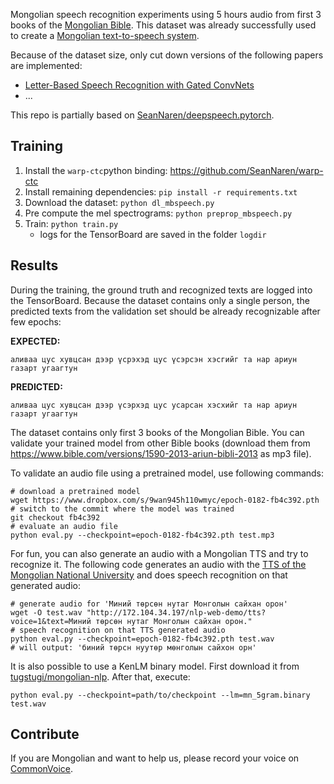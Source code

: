 Mongolian speech recognition experiments using 5 hours audio from first 3 books of the
[Mongolian Bible](https://www.bible.com/mn/versions/1590-2013-ariun-bibli-2013).
This dataset was already successfully used to create a [Mongolian text-to-speech system](https://github.com/tugstugi/pytorch-dc-tts).

Because of the dataset size, only cut down versions of the following papers are implemented:
* [Letter-Based Speech Recognition with Gated ConvNets](https://arxiv.org/abs/1712.09444)
* ...

This repo is partially based on [SeanNaren/deepspeech.pytorch](https://github.com/SeanNaren/deepspeech.pytorch).

## Training
1. Install the `warp-ctc`python binding: https://github.com/SeanNaren/warp-ctc
2. Install remaining dependencies: `pip install -r requirements.txt`
3. Download the dataset: `python dl_mbspeech.py`
4. Pre compute the mel spectrograms: `python preprop_mbspeech.py`
5. Train: `python train.py`
   * logs for the TensorBoard are saved in the folder `logdir`

## Results
During the training, the ground truth and recognized texts are logged into the TensorBoard.
Because the dataset contains only a single person, the predicted texts from the validation set
should be already recognizable after few epochs:

**EXPECTED:**
```
аливаа цус хувцсан дээр үсрэхэд цус үсэрсэн хэсгийг та нар ариун газарт угаагтун
```
**PREDICTED:**
```
аливаа цус хувцсан дээр үсэрхэд цус усарсан хэсхийг та нар ариун газарт угаагтун
```

The dataset contains only first 3 books of the Mongolian Bible. You can validate your trained model
from other Bible books (download them from https://www.bible.com/versions/1590-2013-ariun-bibli-2013 as mp3 file).

To validate an audio file using a pretrained model, use following commands:
```
# download a pretrained model
wget https://www.dropbox.com/s/9wan945h110wmyc/epoch-0182-fb4c392.pth
# switch to the commit where the model was trained
git checkout fb4c392
# evaluate an audio file
python eval.py --checkpoint=epoch-0182-fb4c392.pth test.mp3
```

For fun, you can also generate an audio with a Mongolian TTS and try to recognize it.
The following code generates an audio with the
[TTS of the Mongolian National University](http://172.104.34.197/nlp-web-demo/)
and does speech recognition on that generated audio:
```
# generate audio for 'Миний төрсөн нутаг Монголын сайхан орон'
wget -O test.wav "http://172.104.34.197/nlp-web-demo/tts?voice=1&text=Миний төрсөн нутаг Монголын сайхан орон."
# speech recognition on that TTS generated audio
python eval.py --checkpoint=epoch-0182-fb4c392.pth test.wav
# will output: 'биний төрсн нуутөр мөнголын сайхон орн'
```

It is also possible to use a KenLM binary model. First download it from
[tugstugi/mongolian-nlp](https://github.com/tugstugi/mongolian-nlp#mongolian-language-model).
After that, execute:
```
python eval.py --checkpoint=path/to/checkpoint --lm=mn_5gram.binary test.wav
```

## Contribute
If you are Mongolian and want to help us, please record your voice on [CommonVoice](https://voice.mozilla.org/mn/speak).
